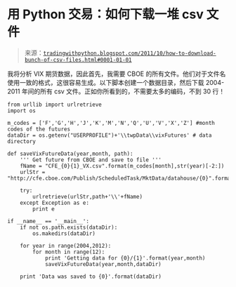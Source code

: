 <!--yml

分类：未分类

日期：2024-05-18 15:43:24

-->

# 用 Python 交易：如何下载一堆 csv 文件

> 来源：[`tradingwithpython.blogspot.com/2011/10/how-to-download-bunch-of-csv-files.html#0001-01-01`](http://tradingwithpython.blogspot.com/2011/10/how-to-download-bunch-of-csv-files.html#0001-01-01)

我将分析 VIX 期货数据，因此首先，我需要 CBOE 的所有文件。他们对于文件名使用一致的格式，这很容易生成。以下脚本创建一个数据目录，然后下载 2004-2011 年间的所有 csv 文件。正如你所看到的，不需要太多的编码，不到 30 行！

```
from urllib import urlretrieve
import os

m_codes = ['F','G','H','J','K','M','N','Q','U','V','X','Z'] #month codes of the futures
dataDir = os.getenv("USERPROFILE")+'\\twpData\\vixFutures' # data directory

def saveVixFutureData(year,month, path):
    ''' Get future from CBOE and save to file '''
    fName = "CFE_{0}{1}_VX.csv".format(m_codes[month],str(year)[-2:])
    urlStr = "http://cfe.cboe.com/Publish/ScheduledTask/MktData/datahouse/{0}".format(fName)

    try:
        urlretrieve(urlStr,path+'\\'+fName)
    except Exception as e:
        print e

if __name__ == '__main__':
    if not os.path.exists(dataDir):
        os.makedirs(dataDir)

    for year in range(2004,2012):
        for month in range(12):
            print 'Getting data for {0}/{1}'.format(year,month)
            saveVixFutureData(year,month,dataDir)

    print 'Data was saved to {0}'.format(dataDir)

```
